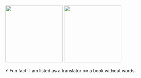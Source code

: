 ### 




<p>
  <img height="180em" src="https://github-readme-stats.vercel.app/api?username=mikkeschiren&show_icons=true&hide_border=true&&count_private=true&include_all_commits=true" />
  <img height="180em" src="https://github-readme-stats.vercel.app/api/top-langs?username=mikkeschiren&show_icons=true&locale=en&layout=compact&hide=assembly" />
</p>

⚡ Fun fact: I am listed as a translator on a book without words.



<!--
**mikkeschiren/mikkeschiren** is a ✨ _special_ ✨ repository because its `README.md` (this file) appears on your GitHub profile.

Here are some ideas to get you started:

- 👯 I’m looking to collaborate on ...
- 🤔 I’m looking for help with ...
- 💬 Ask me about ...
- 📫 How to reach me: ...
- 😄 Pronouns: ...
- ⚡ Fun fact: ...
-->
